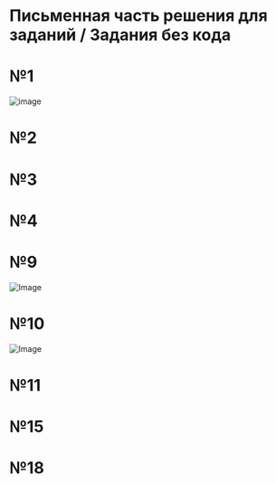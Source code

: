 # Письменная часть решения для заданий / Задания без кода
# №1
![image](https://github.com/user-attachments/assets/dc0045aa-faff-4c93-971c-8a90b96cc2e1)
# №2

# №3

# №4

# №9
![Image](https://github.com/user-attachments/assets/9f6d8931-7638-4f77-ad98-78e40d43a290)
# №10
![Image](https://github.com/user-attachments/assets/60943519-918c-45d1-a4bb-13c44cb66fb2)
# №11

# №15

# №18

